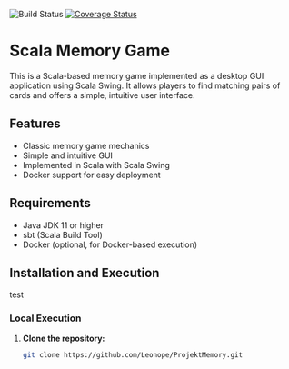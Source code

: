 ![Build Status](https://github.com/Leonope/ProjektMemory/actions/workflows/.travis.yml/badge.svg)
[![Coverage Status](https://coveralls.io/repos/github/Leonope/ProjektMemory/badge.svg?branch=main)](https://coveralls.io/github/Leonope/ProjektMemory?branch=main)


# Scala Memory Game

This is a Scala-based memory game implemented as a desktop GUI application using Scala Swing. It allows players to find matching pairs of cards and offers a simple, intuitive user interface.

## Features

- Classic memory game mechanics
- Simple and intuitive GUI
- Implemented in Scala with Scala Swing
- Docker support for easy deployment

## Requirements

- Java JDK 11 or higher
- sbt (Scala Build Tool)
- Docker (optional, for Docker-based execution)

## Installation and Execution
test
### Local Execution

1. **Clone the repository:**
   ```sh
   git clone https://github.com/Leonope/ProjektMemory.git
